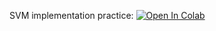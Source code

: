 SVM implementation practice:
[![Open In Colab](https://colab.research.google.com/assets/colab-badge.svg)](https://colab.research.google.com/github/girafe-ai/ml-mipt/blob/basic_s21/homeworks_basic/assignment0_03_SVM/assignment0_03_svm_kernel.ipynb)
